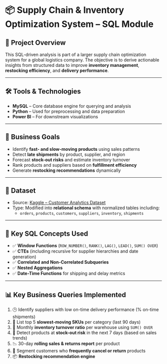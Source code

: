 # 📦 Supply Chain & Inventory Optimization System – SQL Module

## 🧠 Project Overview

This SQL-driven analysis is part of a larger supply chain optimization system for a global logistics company. The objective is to derive actionable insights from structured data to improve **inventory management**, **restocking efficiency**, and **delivery performance**.

---


## 🛠 Tools & Technologies

- **MySQL** – Core database engine for querying and analysis  
- **Python** – Used for preprocessing and data preparation  
- **Power BI** – For downstream visualizations 

---

## 🎯 Business Goals

- Identify **fast- and slow-moving products** using sales patterns  
- Detect **late shipments** by product, supplier, and region  
- Forecast **stock-out risks** and estimate inventory turnover  
- Rank products and suppliers based on **fulfillment efficiency**  
- Generate **restocking recommendations** dynamically  

---

## 📌 Dataset

- Source: [Kaggle – Customer Analytics Dataset](https://www.kaggle.com/datasets/prachi13/customer-analytics)  
- Type: Modified into **relational schema** with normalized tables including:
  - `orders`, `products`, `customers`, `suppliers`, `inventory`, `shipments`

---

## 🧮 Key SQL Concepts Used

- ✅ **Window Functions** (`ROW_NUMBER()`, `RANK()`, `LAG()`, `LEAD()`, `SUM() OVER`)
- ✅ **CTEs** (including recursive for supplier hierarchies and date generation)
- ✅ **Correlated and Non-Correlated Subqueries**
- ✅ **Nested Aggregations**
- ✅ **Date-Time Functions** for shipping and delay metrics

---

## 📊 Key Business Queries Implemented

1. 🕒 Identify suppliers with low on-time delivery performance (% on-time shipments)
2. 🐌 List top 5 **slowest-moving SKUs** per category (last 90 days)
3. 🔁 Monthly **inventory turnover ratio** per warehouse using `SUM() OVER`
4. 🚨 Detect products at **stock-out risk** in the next 7 days (based on sales trends)
5. 📉 30-day **rolling sales & returns report** per product
6. 🔄 Segment customers who **frequently cancel or return** products
7. 📦 **Restocking recommendation engine** 






